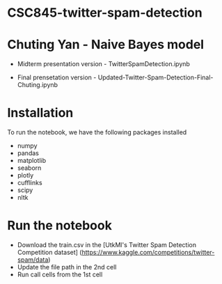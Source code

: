 # CSC845-twitter-spam-detection

# Chuting Yan - Naive Bayes model

- Midterm presentation version - TwitterSpamDetection.ipynb

- Final prensetation version - Updated-Twitter-Spam-Detection-Final-Chuting.ipynb

# Installation

To run the notebook, we have the following packages installed

- numpy
- pandas
- matplotlib
- seaborn
- plotly
- cufflinks
- scipy
- nltk

# Run the notebook

- Download the train.csv in the [UtkMl's Twitter Spam Detection Competition dataset] (https://www.kaggle.com/competitions/twitter-spam/data)
- Update the file path in the 2nd cell
- Run call cells from the 1st cell

